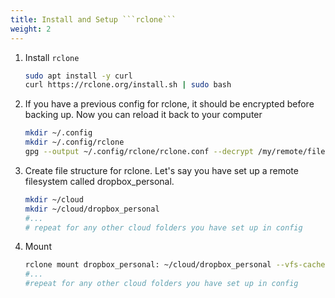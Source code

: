 ```yaml
---
title: Install and Setup ```rclone```
weight: 2
---
```


1. Install ```rclone```

    ```bash
    sudo apt install -y curl
    curl https://rclone.org/install.sh | sudo bash
    ```

1. If you have a previous config for rclone, it should be encrypted before backing up.  Now you can reload it back to your computer

    ```bash
    mkdir ~/.config
    mkdir ~/.config/rclone
    gpg --output ~/.config/rclone/rclone.conf --decrypt /my/remote/filesystem/backup_settings/rclone.conf.pgp
    ```
    
    
1. Create file structure for rclone.  Let's say you have set up a remote filesystem called dropbox_personal.  

    ```bash
    mkdir ~/cloud
    mkdir ~/cloud/dropbox_personal
    #... 
    # repeat for any other cloud folders you have set up in config
    ```

1. Mount

    ```bash
    rclone mount dropbox_personal: ~/cloud/dropbox_personal --vfs-cache-mode full &
    #... 
    #repeat for any other cloud folders you have set up in config
    ```
